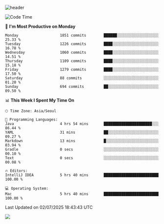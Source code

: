 ![header](https://capsule-render.vercel.app/api?type=Egg&color=timeAuto&height=300&section=header&text=PoPo&fontSize=90&animation=fadeIn)

  <!--START_SECTION:waka-->
![Code Time](http://img.shields.io/badge/Code%20Time-2%2C801%20hrs%2013%20mins-blue)

📅 **I'm Most Productive on Monday** 

```text
Monday                   1851 commits        ██████░░░░░░░░░░░░░░░░░░░   25.33 % 
Tuesday                  1226 commits        ████░░░░░░░░░░░░░░░░░░░░░   16.78 % 
Wednesday                1060 commits        ████░░░░░░░░░░░░░░░░░░░░░   14.51 % 
Thursday                 1109 commits        ████░░░░░░░░░░░░░░░░░░░░░   15.18 % 
Friday                   1279 commits        ████░░░░░░░░░░░░░░░░░░░░░   17.50 % 
Saturday                 88 commits          ░░░░░░░░░░░░░░░░░░░░░░░░░   01.20 % 
Sunday                   694 commits         ██░░░░░░░░░░░░░░░░░░░░░░░   09.50 % 
```


📊 **This Week I Spent My Time On** 

```text
🕑︎ Time Zone: Asia/Seoul

💬 Programming Languages: 
Java                     4 hrs 54 mins       ██████████████████████░░░   86.44 % 
YAML                     31 mins             ██░░░░░░░░░░░░░░░░░░░░░░░   09.27 % 
Markdown                 13 mins             █░░░░░░░░░░░░░░░░░░░░░░░░   03.94 % 
Gradle                   0 secs              ░░░░░░░░░░░░░░░░░░░░░░░░░   00.10 % 
Text                     0 secs              ░░░░░░░░░░░░░░░░░░░░░░░░░   00.08 % 

🔥 Editors: 
IntelliJ IDEA            5 hrs 40 mins       █████████████████████████   100.00 % 

💻 Operating System: 
Mac                      5 hrs 40 mins       █████████████████████████   100.00 % 
```


 Last Updated on 02/07/2025 18:43:43 UTC
<!--END_SECTION:waka-->



<img src="https://capsule-render.vercel.app/api?type=Egg&color=timeAuto&height=300&section=footer&text=PoPo&fontSize=90&animation=fadeIn&reversal=true" />

